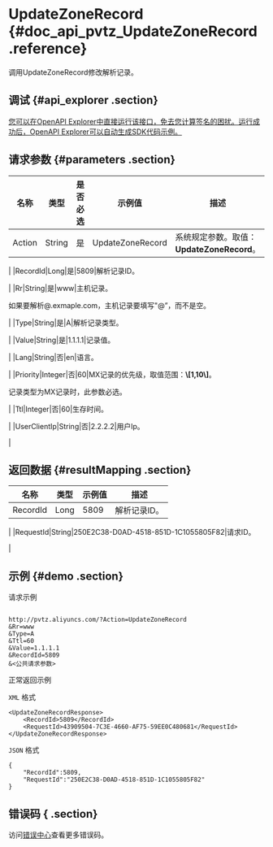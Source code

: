 # UpdateZoneRecord {#doc_api_pvtz_UpdateZoneRecord .reference}

调用UpdateZoneRecord修改解析记录。

## 调试 {#api_explorer .section}

[您可以在OpenAPI Explorer中直接运行该接口，免去您计算签名的困扰。运行成功后，OpenAPI Explorer可以自动生成SDK代码示例。](https://api.aliyun.com/#product=pvtz&api=UpdateZoneRecord&type=RPC&version=2018-01-01)

## 请求参数 {#parameters .section}

|名称|类型|是否必选|示例值|描述|
|--|--|----|---|--|
|Action|String|是|UpdateZoneRecord|系统规定参数。取值：**UpdateZoneRecord**。

 |
|RecordId|Long|是|5809|解析记录ID。

 |
|Rr|String|是|www|主机记录。

 如果要解析@.exmaple.com，主机记录要填写"@”，而不是空。

 |
|Type|String|是|A|解析记录类型。

 |
|Value|String|是|1.1.1.1|记录值。

 |
|Lang|String|否|en|语言。

 |
|Priority|Integer|否|60|MX记录的优先级，取值范围：**\\\[1,10\\\]**。

 记录类型为MX记录时，此参数必选。

 |
|Ttl|Integer|否|60|生存时间。

 |
|UserClientIp|String|否|2.2.2.2|用户Ip。

 |

## 返回数据 {#resultMapping .section}

|名称|类型|示例值|描述|
|--|--|---|--|
|RecordId|Long|5809|解析记录ID。

 |
|RequestId|String|250E2C38-D0AD-4518-851D-1C1055805F82|请求ID。

 |

## 示例 {#demo .section}

请求示例

``` {#request_demo}

http://pvtz.aliyuncs.com/?Action=UpdateZoneRecord
&Rr=www
&Type=A
&Ttl=60
&Value=1.1.1.1
&RecordId=5809
&<公共请求参数>

```

正常返回示例

`XML` 格式

``` {#xml_return_success_demo}
<UpdateZoneRecordResponse>
    <RecordId>5809</RecordId>
    <RequestId>43909504-7C3E-4660-AF75-59EE0C480681</RequestId>
</UpdateZoneRecordResponse>
```

`JSON` 格式

``` {#json_return_success_demo}
{
	"RecordId":5809,
	"RequestId":"250E2C38-D0AD-4518-851D-1C1055805F82"
}
```

## 错误码 { .section}

访问[错误中心](https://error-center.aliyun.com/status/product/pvtz)查看更多错误码。

